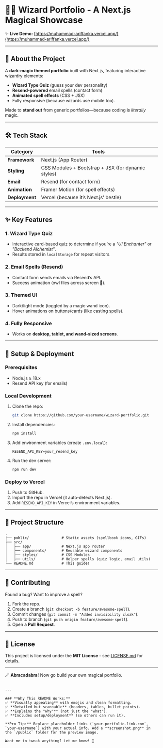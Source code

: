 # 🧙‍♂️ Wizard Portfolio - A Next.js Magical Showcase  

✨ **Live Demo:** [https://muhammad-ariffanka.vercel.app/](https://muhammad-ariffanka.vercel.app/)  

---

## 🔮 **About the Project**  
A **dark-magic themed portfolio** built with Next.js, featuring interactive wizardry elements:  
- **Wizard Type Quiz** (guess your dev personality)  
- **Resend-powered** email spells (contact form)  
- **Animated spell effects** (CSS + JSX)  
- Fully responsive (because wizards use mobile too).  

Made to **stand out** from generic portfolios—because coding is *literally* magic.  

---

## 🛠️ **Tech Stack**  
| Category       | Tools                                                                 |
|----------------|-----------------------------------------------------------------------|
| **Framework**  | Next.js (App Router)                                                  |
| **Styling**    | CSS Modules + Bootstrap + JSX (for dynamic styles)                    |
| **Email**      | Resend (for contact form)                                             |
| **Animation**  | Framer Motion (for spell effects)                                     |
| **Deployment** | Vercel (because it’s Next.js’ bestie)                                 |

---

## ✨ **Key Features**  
### **1. Wizard Type Quiz**  
- Interactive card-based quiz to determine if you’re a *"UI Enchanter"* or *"Backend Alchemist"*.  
- Results stored in `localStorage` for repeat visitors.  

### **2. Email Spells (Resend)**  
- Contact form sends emails via Resend’s API.  
- Success animation (owl flies across screen 🦉).  

### **3. Themed UI**  
- Dark/light mode (toggled by a magic wand icon).  
- Hover animations on buttons/cards (like casting spells).  

### **4. Fully Responsive**  
- Works on **desktop, tablet, and wand-sized screens**.  

---

## 🚀 **Setup & Deployment**  
### **Prerequisites**  
- Node.js ≥ 18.x  
- Resend API key (for emails)  

### **Local Development**  
1. Clone the repo:  
   ```bash
   git clone https://github.com/your-username/wizard-portfolio.git
   ```
2. Install dependencies:  
   ```bash
   npm install
   ```
3. Add environment variables (create `.env.local`):  
   ```env
   RESEND_API_KEY=your_resend_key
   ```
4. Run the dev server:  
   ```bash
   npm run dev
   ```

### **Deploy to Vercel**  
1. Push to GitHub.  
2. Import the repo in Vercel (it auto-detects Next.js).  
3. Add `RESEND_API_KEY` in Vercel’s environment variables.  

---

## 📂 **Project Structure**  
```plaintext
.
├── public/               # Static assets (spellbook icons, GIFs)
├── src/
│   ├── app/              # Next.js app router
│   ├── components/       # Reusable wizard components
│   ├── styles/           # CSS Modules
│   ├── utils/            # Helper spells (quiz logic, email utils)
└── README.md             # This guide!
```

---

## 🤝 **Contributing**  
Found a bug? Want to improve a spell?  
1. Fork the repo.  
2. Create a branch (`git checkout -b feature/awesome-spell`).  
3. Commit changes (`git commit -m "Added invisibility cloak"`).  
4. Push to branch (`git push origin feature/awesome-spell`).  
5. Open a **Pull Request**.  

---

## 📜 **License**  
This project is licensed under the **MIT License** - see [LICENSE.md](./LICENSE.md) for details.  

---

🪄 **Abracadabra!** Now go build your own magical portfolio.  
``` 

---

### **Why This README Works:**  
✅ **Visually appealing** with emojis and clean formatting.  
✅ **Detailed but scannable** (headers, tables, bullet points).  
✅ **Explains the "why"** (not just the "what").  
✅ **Includes setup/deployment** (so others can run it).  

**Pro Tip:** Replace placeholder links (`your-portfolio-link.com`, `your-username`) with your actual info. Add a **screenshot.png** in the `/public` folder for the preview image.  

Want me to tweak anything? Let me know! 🚀
